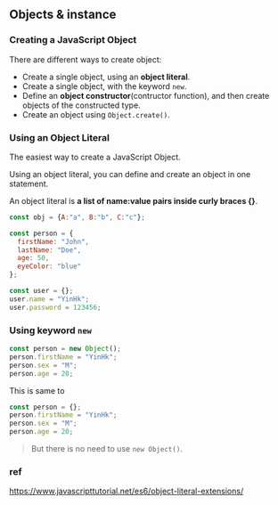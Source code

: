 ## Objects & instance

### Creating a JavaScript Object

There are different ways to create object:
- Create a single object, using an **object literal**.
- Create a single object, with the keyword `new`.
- Define an **object constructor**(contructor function), and then create objects of the constructed type.
- Create an object using `Object.create()`.


### Using an Object Literal
The easiest way to create a JavaScript Object.

Using an object literal, you can define and create an object in one statement.

An object literal is **a list of name:value pairs inside curly braces {}**.

```js
const obj = {A:"a", B:"b", C:"c"};

const person = {
  firstName: "John",
  lastName: "Doe",
  age: 50,
  eyeColor: "blue"
};

const user = {};
user.name = "YinHk";
user.password = 123456;
```

### Using keyword `new`
```js
const person = new Object();
person.firstName = "YinHk";
person.sex = "M";
person.age = 20;
```
This is same to 
```js
const person = {};
person.firstName = "YinHk";
person.sex = "M";
person.age = 20;

```
> But there is no need to use `new Object()`.



### ref
https://www.javascripttutorial.net/es6/object-literal-extensions/
